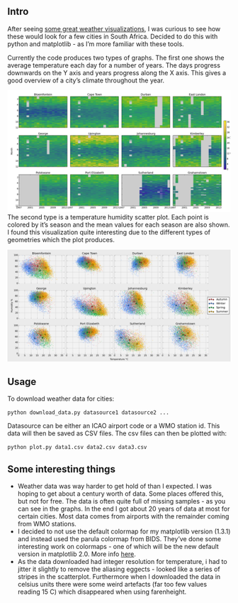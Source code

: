 Intro
-----
After seeing [some great weather visualizations](https://www.reddit.com/r/dataisbeautiful/comments/41ooi6/the_daily_temperature_and_humidity_profiles_for/), I was curious to see how these would look for a few cities in South Africa. Decided to do this with python and matplotlib - as I’m more familiar with these tools.

Currently the code produces two types of graphs. The first one shows the average temperature each day for a number of years. The days progress downwards on the Y axis and years progress along the X axis. This gives a good overview of a city’s climate throughout the year.

![Temperature](https://raw.githubusercontent.com/peter-juritz/weather-visualization/master/images/year_temp.png)
The second type is a temperature humidity scatter plot. Each point is colored by it’s season and the mean values for each season are also shown. I found this visualization quite interesting due to the different types of geometries which the plot produces.

![Temperature-Humidity](https://raw.githubusercontent.com/peter-juritz/weather-visualization/master/images/temp_humid.png)

Usage
-----
To download weather data for cities:
```
python download_data.py datasource1 datasource2 ...
```
Datasource can be either an ICAO airport code or a WMO station id.
This data will then be saved as CSV files.
The csv files can then be plotted with:
```
python plot.py data1.csv data2.csv data3.csv
```


Some interesting things
----------------------
* Weather data was way harder to get hold of than I expected. I was hoping to get about a century worth of data. Some places offered this, but not for free. The data is often quite full of missing samples - as you can see in the graphs. In the end I got about 20 years of data at most for certain cities. Most data comes from airports with the remainder coming from WMO stations.
* I decided to not use the default colormap for my matplotlib version (1.3.1) and instead used the parula colormap from BIDS. They’ve done some interesting work on colormaps - one of which will be the new default version in matplotlib 2.0. More info [here](https://bids.github.io/colormap/).
* As the data downloaded had integer resolution for temperature, i had to jitter it slightly to remove the aliasing eggects - looked like a series of stripes in the scatterplot. Furthermore when I downloaded the data in celsius units there were some weird artefacts (far too few values reading 15 C) which disappeared when using farenheight. 
